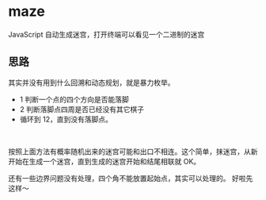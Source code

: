 # maze
JavaScript 自动生成迷宫，打开终端可以看见一个二进制的迷宫

## 思路

其实并没有用到什么回溯和动态规划，就是暴力枚举。


- 1 判断一个点的四个方向是否能落脚
- 2 判断落脚点四周是否已经没有其它棋子
- 循环到 12，直到没有落脚点。
    
    

按照上面方法有概率随机出来的迷宫可能和出口不相连。这个简单，抹迷宫，从新开始在生成一个迷宫，直到生成的迷宫开始和结尾相联就 OK。

还有一些边界问题没有处理，四个角不能放置起始点，其实可以处理的。 好啦先这样～


